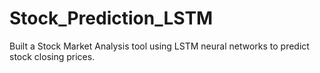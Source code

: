 # Stock_Prediction_LSTM
Built a Stock Market Analysis tool using LSTM neural networks to predict stock closing prices.
